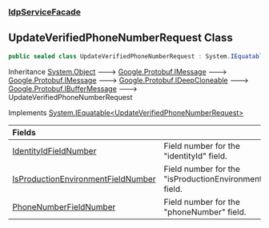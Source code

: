 ### [IdpServiceFacade](../index.md 'IdpServiceFacade')

## UpdateVerifiedPhoneNumberRequest Class

```csharp
public sealed class UpdateVerifiedPhoneNumberRequest : System.IEquatable<IdpServiceFacade.UpdateVerifiedPhoneNumberRequest>
```

Inheritance [System\.Object](https://learn.microsoft.com/en-us/dotnet/api/system.object 'System\.Object') &#129106; [Google\.Protobuf\.IMessage](https://learn.microsoft.com/en-us/dotnet/api/google.protobuf.imessage 'Google\.Protobuf\.IMessage') &#129106; [Google\.Protobuf\.IMessage](https://learn.microsoft.com/en-us/dotnet/api/google.protobuf.imessage 'Google\.Protobuf\.IMessage') &#129106; [Google\.Protobuf\.IDeepCloneable](https://learn.microsoft.com/en-us/dotnet/api/google.protobuf.ideepcloneable 'Google\.Protobuf\.IDeepCloneable') &#129106; [Google\.Protobuf\.IBufferMessage](https://learn.microsoft.com/en-us/dotnet/api/google.protobuf.ibuffermessage 'Google\.Protobuf\.IBufferMessage') &#129106; UpdateVerifiedPhoneNumberRequest

Implements [System\.IEquatable&lt;](https://learn.microsoft.com/en-us/dotnet/api/system.iequatable-1 'System\.IEquatable\`1')[UpdateVerifiedPhoneNumberRequest](index.md 'IdpServiceFacade\.UpdateVerifiedPhoneNumberRequest')[&gt;](https://learn.microsoft.com/en-us/dotnet/api/system.iequatable-1 'System\.IEquatable\`1')

| Fields | |
| :--- | :--- |
| [IdentityIdFieldNumber](IdentityIdFieldNumber.md 'IdpServiceFacade\.UpdateVerifiedPhoneNumberRequest\.IdentityIdFieldNumber') | Field number for the "identityId" field\. |
| [IsProductionEnvironmentFieldNumber](IsProductionEnvironmentFieldNumber.md 'IdpServiceFacade\.UpdateVerifiedPhoneNumberRequest\.IsProductionEnvironmentFieldNumber') | Field number for the "isProductionEnvironment" field\. |
| [PhoneNumberFieldNumber](PhoneNumberFieldNumber.md 'IdpServiceFacade\.UpdateVerifiedPhoneNumberRequest\.PhoneNumberFieldNumber') | Field number for the "phoneNumber" field\. |
